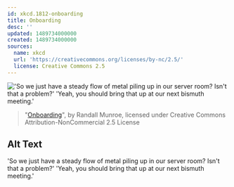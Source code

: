 ```yaml
---
id: xkcd.1812-onboarding
title: Onboarding
desc: ''
updated: 1489734000000
created: 1489734000000
sources:
  name: xkcd
  url: 'https://creativecommons.org/licenses/by-nc/2.5/'
  license: Creative Commons 2.5
---
```

!['So we just have a steady flow of metal piling up in our server room? Isn't that a problem?' 'Yeah, you should bring that up at our next bismuth meeting.'](https://imgs.xkcd.com/comics/onboarding.png)
> "[Onboarding](https://xkcd.com/1812/)", by Randall Munroe, licensed under Creative Commons Attribution-NonCommercial 2.5 License

## Alt Text
'So we just have a steady flow of metal piling up in our server room? Isn't that a problem?' 'Yeah, you should bring that up at our next bismuth meeting.'
